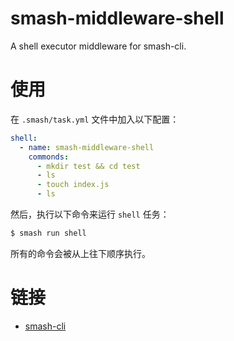 # smash-middleware-shell

A shell executor middleware for smash-cli.

# 使用

在 `.smash/task.yml` 文件中加入以下配置：

```yaml
shell:
  - name: smash-middleware-shell
    commonds:
      - mkdir test && cd test
      - ls
      - touch index.js
      - ls
```

然后，执行以下命令来运行 `shell` 任务：

```bash
$ smash run shell
```

所有的命令会被从上往下顺序执行。

# 链接

- [smash-cli](https://github.com/chenhaihong/smash-cli)
